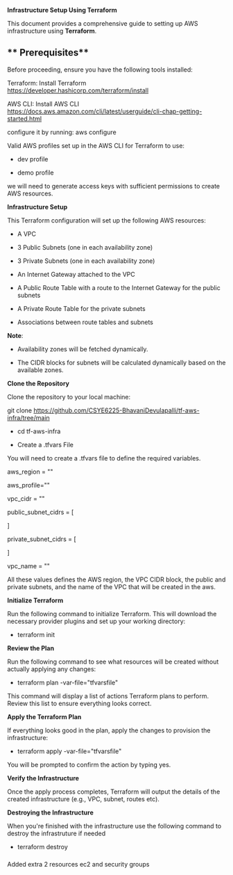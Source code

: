 
**Infrastructure Setup Using Terraform**

This document provides a comprehensive guide to setting up AWS infrastructure using **Terraform**.


## ** Prerequisites**
Before proceeding, ensure you have the following tools installed:

Terraform: Install Terraform https://developer.hashicorp.com/terraform/install

AWS CLI: Install AWS CLI https://docs.aws.amazon.com/cli/latest/userguide/cli-chap-getting-started.html

configure it by running:  aws configure

Valid AWS profiles set up in the AWS CLI for Terraform to use:

- dev profile

- demo profile

we will need to generate access keys with sufficient permissions to create AWS resources.

**Infrastructure Setup**

This Terraform configuration will set up the following AWS resources:

- A VPC

- 3 Public Subnets (one in each availability zone)

- 3 Private Subnets (one in each availability zone)

- An Internet Gateway attached to the VPC

- A Public Route Table with a route to the Internet Gateway for the public subnets

- A Private Route Table for the private subnets

- Associations between route tables and subnets

**Note**:

- Availability zones will be fetched dynamically.

- The CIDR blocks for subnets will be calculated dynamically based on the available zones.

**Clone the Repository**

Clone the repository to your local machine:

git clone https://github.com/CSYE6225-BhavaniDevulapalli/tf-aws-infra/tree/main

- cd tf-aws-infra

- Create a .tfvars File

You will need to create a .tfvars file to define the required variables. 

aws_region = ""

aws_profile=""

vpc_cidr = ""

public_subnet_cidrs = [
 
]

private_subnet_cidrs = [
  
]

vpc_name = ""

All these values defines the AWS region, the VPC CIDR block, the public and private subnets, and the name of the VPC that will be created in the aws.

**Initialize Terraform**

Run the following command to initialize Terraform. This will download the necessary provider plugins and set up your working directory:

- terraform init

**Review the Plan**

Run the following command to see what resources will be created without actually applying any changes:

- terraform plan -var-file="tfvarsfile"

This command will display a list of actions Terraform plans to perform. Review this list to ensure everything looks correct.

**Apply the Terraform Plan**

If everything looks good in the plan, apply the changes to provision the infrastructure:

- terraform apply -var-file="tfvarsfile"

You will be prompted to confirm the action by typing yes.

**Verify the Infrastructure**

Once the apply process completes, Terraform will output the details of the created infrastructure (e.g., VPC, subnet, routes etc). 

**Destroying the Infrastructure**

When you're finished with the infrastructure use the following command to destroy the infrastruture if needed

- terraform destroy

###
Added extra 2 resources ec2 and security groups 
